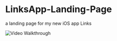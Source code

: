 # LinksApp-Landing-Page
a landing page for my new iOS app Links

<img src='public/demo/demoApp.gif' title='Video Walkthrough' width='' alt='Video Walkthrough' />
